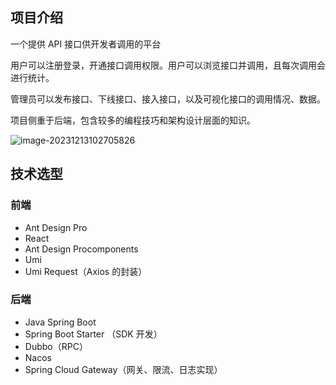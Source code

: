 ## 项目介绍

一个提供 API 接口供开发者调用的平台

用户可以注册登录，开通接口调用权限。用户可以浏览接口并调用，且每次调用会进行统计。

管理员可以发布接口、下线接口、接入接口，以及可视化接口的调用情况、数据。

项目侧重于后端，包含较多的编程技巧和架构设计层面的知识。


![image-20231213102705826](https://ailuncc.oss-cn-beijing.aliyuncs.com/test/image-20231213102705826.png)
## 技术选型
### 前端

- Ant Design Pro
- React
- Ant Design Procomponents
- Umi
- Umi Request（Axios 的封装）

### 后端

- Java Spring Boot
- Spring Boot Starter （SDK 开发）
- Dubbo（RPC）
- Nacos
- Spring Cloud Gateway（网关、限流、日志实现）
